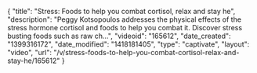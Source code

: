 {
    "title": "Stress: Foods to help you combat cortisol, relax and stay he",
    "description": "Peggy Kotsopoulos addresses the physical effects of the stress hormone cortisol and foods to help you combat it. Discover stress busting foods such as raw ch...",
    "videoid": "165612",
    "date_created": "1399316172",
    "date_modified": "1418181405",
    "type": "captivate",
    "layout": "video",
    "url": "\/v\/stress-foods-to-help-you-combat-cortisol-relax-and-stay-he\/165612"
}